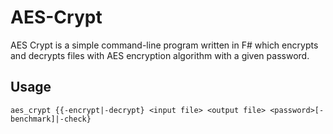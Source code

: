 AES-Crypt
=========
AES Crypt is a simple command-line program written in F# which encrypts and decrypts files with AES encryption algorithm with a given password.

Usage
-----------------
```console
aes_crypt {{-encrypt|-decrypt} <input file> <output file> <password>[-benchmark]|-check}
```
